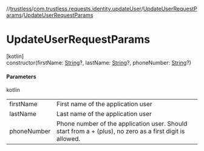 //[trustless](../../../index.md)/[com.trustless.requests.identity.updateUser](../index.md)/[UpdateUserRequestParams](index.md)/[UpdateUserRequestParams](-update-user-request-params.md)

# UpdateUserRequestParams

[kotlin]\
constructor(firstName: [String](https://kotlinlang.org/api/latest/jvm/stdlib/kotlin/-string/index.html)?, lastName: [String](https://kotlinlang.org/api/latest/jvm/stdlib/kotlin/-string/index.html)?, phoneNumber: [String](https://kotlinlang.org/api/latest/jvm/stdlib/kotlin/-string/index.html)?)

#### Parameters

kotlin

| | |
|---|---|
| firstName | First name of the application user |
| lastName | Last name of the application user |
| phoneNumber | Phone number of the application user. Should start from a + (plus), no zero as a first digit is allowed. |
